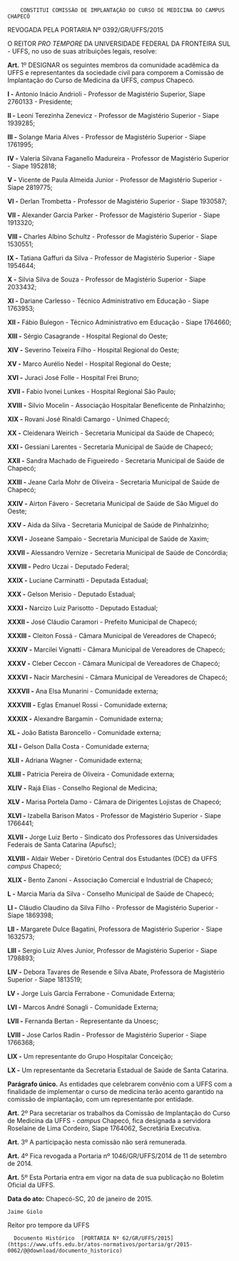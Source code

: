         CONSTITUI COMISSÃO DE IMPLANTAÇÃO DO CURSO DE MEDICINA DO CAMPUS CHAPECÓ  

REVOGADA PELA PORTARIA Nº 0392/GR/UFFS/2015

 O REITOR *PRO TEMPORE* DA UNIVERSIDADE FEDERAL DA FRONTEIRA SUL - UFFS, no uso de suas atribuições legais, resolve:

 **Art.** 1º DESIGNAR os seguintes membros da comunidade acadêmica da UFFS e representantes da sociedade civil para comporem a Comissão de Implantação do Curso de Medicina da UFFS, *campus* Chapecó.

 **I -** Antonio Inácio Andrioli - Professor de Magistério Superior, Siape 2760133 - Presidente;

 **II -** Leoni Terezinha Zenevicz - Professor de Magistério Superior - Siape 1939285;

 **III -** Solange Maria Alves - Professor de Magistério Superior - Siape 1761995;

 **IV -** Valeria Silvana Faganello Madureira - Professor de Magistério Superior - Siape 1952818;

 **V -** Vicente de Paula Almeida Junior - Professor de Magistério Superior - Siape 2819775;

 **VI -** Derlan Trombetta - Professor de Magistério Superior - Siape 1930587;

 **VII -** Alexander Garcia Parker - Professor de Magistério Superior - Siape 1913320;

 **VIII -** Charles Albino Schultz - Professor de Magistério Superior - Siape 1530551;

 **IX -** Tatiana Gaffuri da Silva - Professor de Magistério Superior - Siape 1954644;

 **X -** Silvia Silva de Souza - Professor de Magistério Superior - Siape 2033432;

 **XI -** Dariane Carlesso - Técnico Administrativo em Educação - Siape 1763953;

 **XII -** Fábio Bulegon - Técnico Administrativo em Educação - Siape 1764660;

 **XIII -** Sérgio Casagrande - Hospital Regional do Oeste;

 **XIV -** Severino Teixeira Filho - Hospital Regional do Oeste;

 **XV -** Marco Aurélio Nedel - Hospital Regional do Oeste;

 **XVI -** Juraci José Folle - Hospital Frei Bruno;

 **XVII -** Fabio Ivonei Lunkes - Hospital Regional São Paulo;

 **XVIII -** Silvio Mocelin - Associação Hospitalar Beneficente de Pinhalzinho;

 **XIX -** Rovani José Rinaldi Camargo - Unimed Chapecó;

 **XX -** Cleidenara Weirich - Secretaria Municipal da Saúde de Chapecó;

 **XXI -** Gessiani Larentes - Secretaria Municipal de Saúde de Chapecó;

 **XXII -** Sandra Machado de Figueiredo - Secretaria Municipal de Saúde de Chapecó;

 **XXIII -** Jeane Carla Mohr de Oliveira - Secretaria Municipal de Saúde de Chapecó;

 **XXIV -** Airton Fávero - Secretaria Municipal de Saúde de São Miguel do Oeste;

 **XXV -** Aida da Silva - Secretaria Municipal de Saúde de Pinhalzinho;

 **XXVI -** Joseane Sampaio - Secretaria Municipal de Saúde de Xaxim;

 **XXVII -** Alessandro Vernize - Secretaria Municipal de Saúde de Concórdia;

 **XXVIII -** Pedro Uczai - Deputado Federal;

 **XXIX -** Luciane Carminatti - Deputada Estadual;

 **XXX -** Gelson Merisio - Deputado Estadual;

 **XXXI -** Narcizo Luiz Parisotto - Deputado Estadual;

 **XXXII -** José Cláudio Caramori - Prefeito Municipal de Chapecó;

 **XXXIII -** Cleiton Fossá - Câmara Municipal de Vereadores de Chapecó;

 **XXXIV -** Marcilei Vignatti - Câmara Municipal de Vereadores de Chapecó;

 **XXXV -** Cleber Ceccon - Câmara Municipal de Vereadores de Chapecó;

 **XXXVI -** Nacir Marchesini - Câmara Municipal de Vereadores de Chapecó;

 **XXXVII -** Ana Elsa Munarini - Comunidade externa;

 **XXXVIII -** Eglas Emanuel Rossi - Comunidade externa;

 **XXXIX -** Alexandre Bargamin - Comunidade externa;

 **XL -** João Batista Baroncello - Comunidade externa;

 **XLI -** Gelson Dalla Costa - Comunidade externa;

 **XLII -** Adriana Wagner - Comunidade externa;

 **XLIII -** Patricia Pereira de Oliveira - Comunidade externa;

 **XLIV -** Rajá Elias - Conselho Regional de Medicina;

 **XLV -** Marisa Portela Damo - Câmara de Dirigentes Lojistas de Chapecó;

 **XLVI -** Izabella Barison Matos - Professor de Magistério Superior - Siape 1766441;

 **XLVII -** Jorge Luiz Berto - Sindicato dos Professores das Universidades Federais de Santa Catarina (Apufsc);

 **XLVIII -** Aldair Weber - Diretório Central dos Estudantes (DCE) da UFFS *campus* Chapecó;

 **XLIX -** Bento Zanoni - Associação Comercial e Industrial de Chapecó;

 **L -** Marcia Maria da Silva - Conselho Municipal de Saúde de Chapecó;

 **LI -** Cláudio Claudino da Silva Filho - Professor de Magistério Superior - Siape 1869398;

 **LII -** Margarete Dulce Bagatini, Professora de Magistério Superior - Siape 1632573;

 **LIII -** Sergio Luiz Alves Junior, Professor de Magistério Superior - Siape 1798893;

 **LIV -** Debora Tavares de Resende e Silva Abate, Professora de Magistério Superior - Siape 1813519;

 **LV -** Jorge Luís Garcia Ferrabone - Comunidade Externa;

 **LVI -** Marcos André Sonagli - Comunidade Externa;

 **LVII -** Fernanda Bertan - Representante da Unoesc;

 **LVIII -** Jose Carlos Radin - Professor de Magistério Superior - Siape 1766368;

 **LIX -** Um representante do Grupo Hospitalar Conceição;

 **LX -** Um representante da Secretaria Estadual de Saúde de Santa Catarina.

 **Parágrafo único.** As entidades que celebrarem convênio com a UFFS com a finalidade de implementar o curso de medicina terão acento garantido na comissão de implantação, com um representante por entidade.

 **Art.** 2º Para secretariar os trabalhos da Comissão de Implantação do Curso de Medicina da UFFS - *campus* Chapecó, fica designada a servidora Roselaine de Lima Cordeiro, Siape 1764062, Secretária Executiva.

 **Art.** 3º A participação nesta comissão não será remunerada.

 **Art.** 4º Fica revogada a Portaria nº 1046/GR/UFFS/2014 de 11 de setembro de 2014.

 **Art.** 5º Esta Portaria entra em vigor na data de sua publicação no Boletim Oficial da UFFS.

  

   **Data do ato:** Chapecó-SC, 20 de janeiro de 2015.   
 

    Jaime Giolo   
 Reitor pro tempore da UFFS 

      Documento Histórico  [PORTARIA Nº 62/GR/UFFS/2015](https://www.uffs.edu.br/atos-normativos/portaria/gr/2015-0062/@@download/documento_historico)     
      